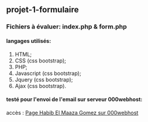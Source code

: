 ## projet-1-formulaire

### Fichiers à évaluer: index.php & form.php

#### langages utilisés:
1. HTML;
2. CSS (css bootstrap);
3. PHP;
4. Javascript (css bootstrap);
5. Jquery (css bootstrap);
6. Ajax (css bootstrap).

#### testé pour l'envoi de l'email sur serveur 000webhost:
accès : [Page Habib El Maaza Gomez sur 000webhost](http://habibem.000webhostapp.com/)
